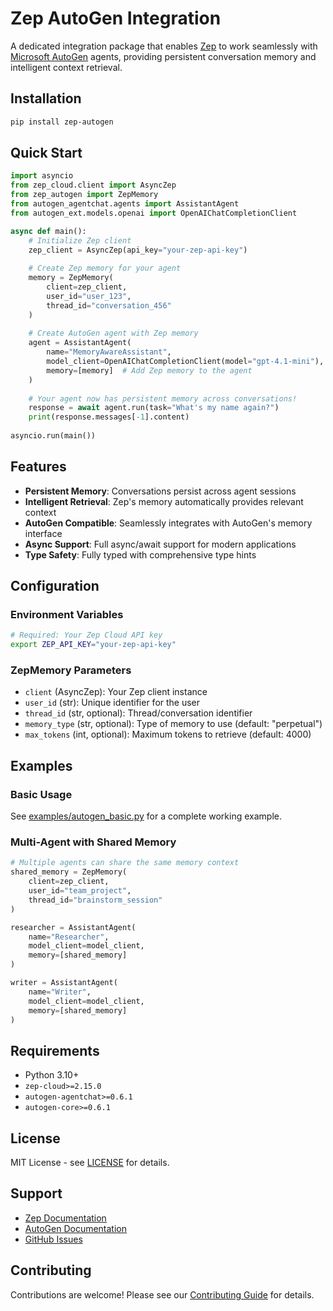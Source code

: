 # Zep AutoGen Integration

A dedicated integration package that enables [Zep](https://getzep.com) to work seamlessly with [Microsoft AutoGen](https://github.com/microsoft/autogen) agents, providing persistent conversation memory and intelligent context retrieval.

## Installation

```bash
pip install zep-autogen
```

## Quick Start

```python
import asyncio
from zep_cloud.client import AsyncZep
from zep_autogen import ZepMemory
from autogen_agentchat.agents import AssistantAgent
from autogen_ext.models.openai import OpenAIChatCompletionClient

async def main():
    # Initialize Zep client
    zep_client = AsyncZep(api_key="your-zep-api-key")
    
    # Create Zep memory for your agent
    memory = ZepMemory(
        client=zep_client,
        user_id="user_123",
        thread_id="conversation_456"
    )
    
    # Create AutoGen agent with Zep memory
    agent = AssistantAgent(
        name="MemoryAwareAssistant",
        model_client=OpenAIChatCompletionClient(model="gpt-4.1-mini"),
        memory=[memory]  # Add Zep memory to the agent
    )
    
    # Your agent now has persistent memory across conversations!
    response = await agent.run(task="What's my name again?")
    print(response.messages[-1].content)
    
asyncio.run(main())
```

## Features

- **Persistent Memory**: Conversations persist across agent sessions
- **Intelligent Retrieval**: Zep's memory automatically provides relevant context
- **AutoGen Compatible**: Seamlessly integrates with AutoGen's memory interface
- **Async Support**: Full async/await support for modern applications
- **Type Safety**: Fully typed with comprehensive type hints

## Configuration

### Environment Variables

```bash
# Required: Your Zep Cloud API key
export ZEP_API_KEY="your-zep-api-key"
```

### ZepMemory Parameters

- `client` (AsyncZep): Your Zep client instance
- `user_id` (str): Unique identifier for the user
- `thread_id` (str, optional): Thread/conversation identifier
- `memory_type` (str, optional): Type of memory to use (default: "perpetual")
- `max_tokens` (int, optional): Maximum tokens to retrieve (default: 4000)

## Examples

### Basic Usage

See [examples/autogen_basic.py](examples/autogen_basic.py) for a complete working example.

### Multi-Agent with Shared Memory

```python
# Multiple agents can share the same memory context
shared_memory = ZepMemory(
    client=zep_client,
    user_id="team_project",
    thread_id="brainstorm_session"
)

researcher = AssistantAgent(
    name="Researcher",
    model_client=model_client,
    memory=[shared_memory]
)

writer = AssistantAgent(
    name="Writer", 
    model_client=model_client,
    memory=[shared_memory]
)
```

## Requirements

- Python 3.10+
- `zep-cloud>=2.15.0`
- `autogen-agentchat>=0.6.1`
- `autogen-core>=0.6.1`

## License

MIT License - see [LICENSE](LICENSE) for details.

## Support

- [Zep Documentation](https://help.getzep.com)
- [AutoGen Documentation](https://microsoft.github.io/autogen/)
- [GitHub Issues](https://github.com/getzep/zep/issues)

## Contributing

Contributions are welcome! Please see our [Contributing Guide](../../../CONTRIBUTING.md) for details.